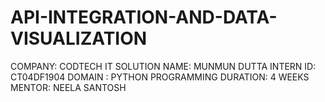 # API-INTEGRATION-AND-DATA-VISUALIZATION
COMPANY: CODTECH IT SOLUTION
NAME: MUNMUN DUTTA
INTERN ID: CT04DF1904 
DOMAIN : PYTHON PROGRAMMING
DURATION: 4 WEEKS
MENTOR: NEELA SANTOSH 
